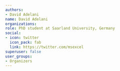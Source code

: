 ```yaml
---
authors:
- David Adelani
name: David Adelani
organizations:
role: PhD student at Saarland University, Germany
social:
- icon: twitter
  icon_pack: fab
  link: https://twitter.com/msexcel
superuser: false
user_groups:
- Organizers
---
```



